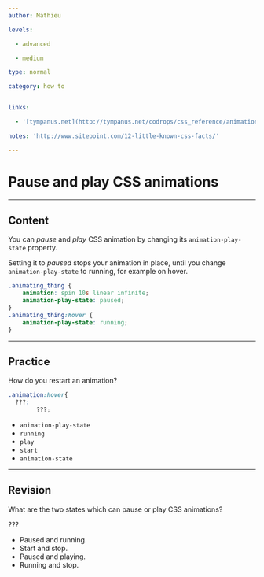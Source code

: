 ```yaml
---
author: Mathieu

levels:

  - advanced

  - medium

type: normal

category: how to


links:

  - '[tympanus.net](http://tympanus.net/codrops/css_reference/animation-play-state/){website}'

notes: 'http://www.sitepoint.com/12-little-known-css-facts/'

---
```


# Pause and play CSS animations

---
## Content

You can _pause_ and _play_ CSS animation by changing its `animation-play-state` property.

Setting it to _paused_ stops your animation in place, until you change `animation-play-state` to running, for example on hover.
```css
.animating_thing {
    animation: spin 10s linear infinite;
    animation-play-state: paused;
}
.animating_thing:hover {
    animation-play-state: running;
}
```

---
## Practice

How do you restart an animation?
```css
.animation:hover{
  ???:
        ???;
```

* `animation-play-state`
* `running`
* `play`
* `start`
* `animation-state`

---
## Revision

What are the two states which can pause or play CSS animations? 

???

* Paused and running.
* Start and stop.
* Paused and playing.
* Running and stop.

 
